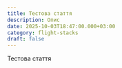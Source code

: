 ```yaml
---
title: Тестова стаття
description: Опис
date: 2025-10-03T18:47:00.000+03:00
category: flight-stacks
draft: false
---
```

Тестова стаття
